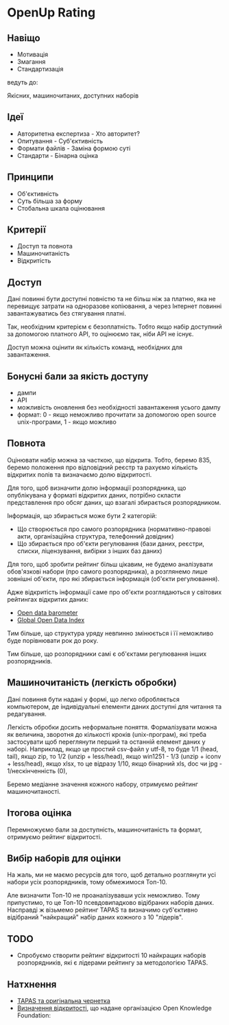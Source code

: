 OpenUp Rating
======

Навіщо
------

* Мотивація
* Змагання
* Стандартизація

ведуть до:

Якісних, машиночитаних, доступних наборів

Ідеї
----

* Авторитетна експертиза - Хто авторитет?
* Опитування - Суб'єктивність
* Формати файлів - Заміна формою суті
* Стандарти - Бінарна оцінка

Принципи
--------

* Об'єктивність
* Суть більша за форму
* Стобальна шкала оцінювання

Критерії
--------

* Доступ та повнота
* Машиночитаність
* Відкритість

Доступ
----

Дані повинні бути доступні повністю та не більш ніж за платню, яка не перевищує затрати на одноразове копіювання, а через Інтернет повинні завантажуватись без стягування платні.

Так, необхідним критерієм є безоплатність. Тобто якщо набір доступний за допомогою платного API, то оцінюємо так, ніби API не існує.

Доступ можна оцінити як кількість команд, необхідних для завантаження.


Бонусні бали за якість доступу
-------

* дампи
* API
* можливість оновлення без необхідності завантаження усього дампу
* формат: 0 - якщо неможливо прочитати за допомогою open source unix-програми, 1 - якщо можливо

Повнота
------

Оцінювати набір можна за часткою, що відкрита. Тобто, беремо 835, беремо положення про відповідний реєстр та рахуємо кількість відкритих полів та визначаємо долю відкритості.

Для того, щоб визначити долю інформації розпорядника, що опублікувана у форматі відкритих даних, потрібно скласти представлення про обсяг даних, що взагалі збирається розпорядником.

Інформація, що збирається може бути 2 категорій:

- Що створюється про самого розпорядника (нормативно-правові акти, організаційна структура, телефонний довідник)
- Що збирається про об'єкти регулювання (бази даних, реєстри, списки, ліцензування, вибірки з інших баз даних)

Для того, щоб зробити рейтинг більш цікавим, не будемо аналізувати обов'язкові набори (про самого розпорядника), а розглянемо лише зовнішні об'єкти, про які збирається інформація (об'єкти регулювання).

Адже відкритість інформації саме про об'єкти розглядаються у світових рейтингах відкритих даних:

- [Open data barometer](https://opendatabarometer.org/country-detail/?_year=2017&indicator=ODB&detail=UKR)
- [Global Open Data Index](https://index.okfn.org/place/ua/)

Тим більше, що структура уряду невпинно змінюється і її неможливо буде порівнювати рок до року.

Тим більше, що розпорядники самі є об'єктами регулювання інших розпорядників.

Машиночитаність (легкість обробки)
----------------

Дані повиння бути надані у формі, що легко обробляється компьютером, де індивідуальні елементи даних доступні для читання та редагування.

Легкість обробки досить неформальне поняття. Формалізувати можна як величина, зворотня до кількості кроків (unix-програм), які треба застосувати щоб переглянути перший та останній елемент даних у наборі. Наприклад, якщо це простий csv-файл у utf-8, то буде 1/1 (head, tail), якщо zip, то 1/2 (unzip + less/head), якщо win1251 - 1/3 (unzip + iconv + less/head), якщо xlsx, то це відразу 1/10, якщо бінарний xls, doc чи jpg - 1/нескінченність (0),

Беремо медіанне значення кожного набору, отримуємо рейтинг машиночитаності.

Ітогова оцінка
--------------

Перемножуємо бали за доступність, машиночитаність та формат, отримуємо рейтинг відкритості.

Вибір наборів для оцінки
------------

На жаль, ми не маємо ресурсів для того, щоб детально розглянути усі набори усіх розпорядників, тому обмежимося Топ-10.

Але визначити Топ-10 не проаналізувавши усіх неможливо. Тому припустимо, то це Топ-10 псевдовипадково відібраних наборів даних. Насправді ж візьмемо рейтинг TAPAS та визначимо суб'єктивно відібраний "найкращий" набір даних кожного з 10 "лідерів".

TODO
----
* Спробуємо створити рейтинг відкритості 10 найкращих наборів розпорядників, які є лідерами рейтингу за методологією TAPAS.

Натхнення
------

* [TAPAS та оригінальна чернетка](https://www.facebook.com/leglss/posts/2382481548671130?comment_id=2382522392000379)
* [Визначення відкритості](https://opendefinition.org/), що надане організацією Open Knowledge Foundation:

